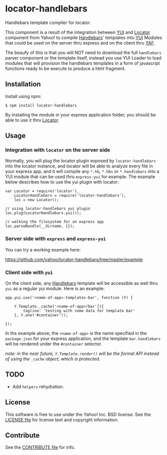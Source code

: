locator-handlebars
==================

Handlebars template compiler for locator.

This component is a result of the integration between [YUI][] and [Locator][] component from Yahoo! to compile [Handlebars][]' templates into [YUI][] Modules that could be used on the server thru express and on the client thru [YAF][].

The beaufy of this is that you will NOT need to download the full `handlebars` parser component or the template itself, instead you use YUI Loader to load modules that will provision the handlebars templates in a form of javascript functions ready to be execute to produce a html fragment.

[Handlebars]: http://handlebarsjs.com/
[Locator]: https://github.com/yahoo/locator
[YUI]: https://github.com/yui/yui3
[YAF]: http://yuilibrary.com/yui/docs/app/


Installation
------------

Install using npm:

```shell
$ npm install locator-handlebars
```

By installing the module in your express application folder, you should be able to use it thru [Locator][].


Usage
-----

### Integration with `locator` on the server side

Normally, you will plug the locator plugin exposed by `locator-handlebars` into the locator instance, and locator will be able to analyze every file in your express app, and it will compile any `*.hb`, `*.hbs` or `*.handlebars` into a YUI module that can be used thru `express-yui` for example. The example below describes how to use the yui plugin with locator:

```
var Locator = require('locator'),
    LocatorHandlebars = require('locator-handlebars'),
    loc = new Locator();

// using locator-handlebars yui plugin
loc.plug(LocatorHandlebars.yui());

// walking the filesystem for an express app
loc.parseBundle(__dirname, {});
```

### Server side with `express` and `express-yui`

You can try a working example here:

https://github.com/yahoo/locator-handlebars/tree/master/example

### Client side with `yui`

On the client side, any [Handlebars][] template will be accessible as well thru `yui` as a regular yui module. Here is an example:

```
app.yui.use('<name-of-app>-templates-bar', function (Y) {

    Y.Template._cache['<name-of-app>/bar']({
        tagline: 'testing with some data for template bar'
    }, Y.one('#container'));

});
```

In the example above, the `<name-of-app>` is the name specified in the `package.json` for your express application, and the template `bar.handlebars` will be rendered under the `#container` selector.

_note: in the near future, `Y.Template.render()` will be the formal API instead of using the `_cache` object, which is protected._


TODO
----

* Add `helpers` rehydration.


License
-------

This software is free to use under the Yahoo! Inc. BSD license.
See the [LICENSE file][] for license text and copyright information.

[LICENSE file]: https://github.com/yahoo/locator-handlebars/blob/master/LICENSE.txt


Contribute
----------

See the [CONTRIBUTE file][] for info.

[CONTRIBUTE file]: https://github.com/yahoo/locator-handlebars/blob/master/CONTRIBUTE.md
